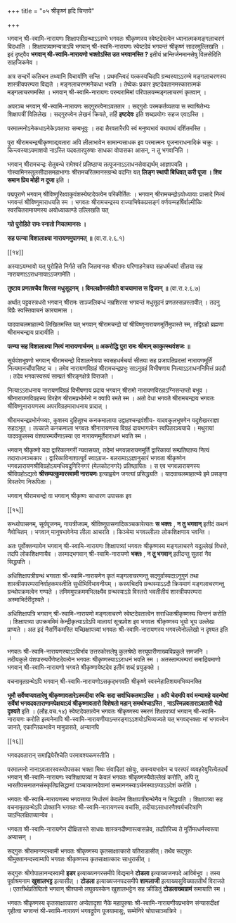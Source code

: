 +++
title = "०५ श्रीकृष्णं हृदि चिन्तये"

+++

भगवान् श्री-स्वामि-नारायणः शिक्षापत्रीग्रन्थाऽऽरम्भे भगवतः श्रीकृष्णस्य स्वेष्टदेवत्वेन ध्यानात्मकमङ्गलाचरणं विदधाति । शिक्षापत्र्यामन्यत्राऽपि भगवान् श्री-स्वामि-नारायणः स्वेष्टदेवं भगवन्तं श्रीकृष्णं सादरमुल्लिखति । इदं दृष्ट्वैव **भगवान् श्री-स्वामि-नारायणो भक्तोऽस्ति उत भगवानस्ति ?** इतीयं भ्रान्तिर्जनमानसेषु विलसेदिति साहजिकमेव ।

अत्र सन्दर्भे कतिचन तथ्यानि विचार्याणि सन्ति । प्रथमन्त्विदं यत्कस्यचिदपि ग्रन्थस्याऽऽरम्भे मङ्गलाचरणस्य शास्त्रीयपरम्परा विद्यते । मङ्गलाचरणमनेकधा भवति । तेष्वेकः प्रकार इष्टदेवतानमस्कारात्मकं मङ्गलाचरणमस्ति । भगवान् श्री-स्वामि-नारायणः परम्परामिमां परिपालयन्मङ्गलाचरणं कृतवान् ।

अपरञ्च भगवान् श्री-स्वामि-नारायणः सद्गुरुत्वेनाऽवततार । सद्गुरोः परमकर्तव्यतया स स्वाश्रितेभ्यः शिक्षापत्रीं विलिलेख । सद्गुरुत्वेन लेखनं क्रियते, तर्हि **इष्टदेवः** इति शब्दप्रयोगः सहज एवाऽस्ति ।

परमात्मनोऽनेकधाऽनेकेऽवताराः सम्बभूवुः । तदा तैरवतारैरपि स्वं मनुष्यभावं यथायथं दर्शितमस्ति ।

पुरा श्रीरामचन्द्रश्रीकृष्णाद्यवतारा अपि लीलाभावेन सामान्यसाधक इव परमात्मनः पूजनाराधनादिकं चक्रुः । किन्त्वस्याऽयमाशयो नाऽस्ति यदवतारपुरुषाः साधका वोपासका आसन्, न तु भगवानिति ।

भगवान् श्रीरामचन्द्रः सेतुबन्धे रामेश्वरं प्रतिष्ठाप्य तत्पूजनाऽऽराधनसेवाद्यर्थम् आज्ञापयति । गोस्वामिनस्तुलसीदासमहाभागाः श्रीरामचरितमानसग्रन्थे वदन्ति यत् **लिङ्ग स्थापी बिधिवत् करी पूजा । शिव समान प्रिय मोही न दूजा** इति ।

पद्मपुराणे भगवान् श्रीविष्णुरिक्ष्वाकुवंशस्येष्टदेवत्वेन परिकीर्तितः । भगवान् श्रीरामचन्द्रोऽयोध्यायाः प्रासादे नित्यं भगवन्तं श्रीविष्णुमाराधयति स्म । भगवतः श्रीरामचन्द्रस्य राज्याभिषेकप्रसङ्गं वर्णयन्महर्षिर्वाल्मीकिः स्वरचितरामायणस्य अयोध्याकाण्डे उल्लिखति यत्

**गते पुरोहिते रामः स्नातो नियतमानसः ।** 

**सह पत्न्या विशालाक्ष्या नारायणमुपागमत् ॥** (वा.रा.२.६.१)



[[१४]]

अस्याऽयम्भावो यत् पुरोहिते निर्गते सति जितमानसः श्रीरामः परिणाहनेत्रया सहधर्मचर्या सीतया सह नारायणाऽऽराधनायाऽऽजगामेति ।

**तुष्टाव प्रणतश्चैव शिरसा मधुसूदनम् । विमलक्षौमसंवीतो वाचयामास स द्विजान् ॥** (वा.रा.२.६.७)

अर्थात् पट्टवस्त्रधरो भगवान् श्रीरामः साञ्जलिबन्धं नम्रशिरसा भगवन्तं मधुसूदनं प्रणतस्सन्नस्तावीत् । तदनु विप्रैः स्वस्तिवाचनं कारयामास ।

यादवाचलमाहात्म्ये लिखितमस्ति यत् भगवान् श्रीरामचन्द्रो यां श्रीविष्णुनारायणमूर्तिमुपास्ते स्म, तद्विग्रहो ब्रह्मणा श्रीरामचन्द्राय प्रादायीति ।

**पत्न्या सह विशालाक्ष्या नित्यं नारायणार्चनम् ॥  अकरोद्धि पुरा रामः श्रीमान् काकुत्स्थवंशजः ॥** 

सूर्यवंशभूषणो भगवान् श्रीरामचन्द्रो विशालनेत्रया स्वसहधर्मचर्या सीतया सह प्रजापतिप्रदत्तां नारायणमूर्तिं नित्यमानर्चोपासिष्ट च । तमेव नारायणविग्रहं श्रीरामचन्द्रप्रभुः साऽनुग्रहं विभीषणाय नित्याऽऽराधननिमित्तं प्रददौ । तदेव भगवत्स्वरूपं साम्प्रतं श्रीरङ्गक्षेत्रे विराजते ।

नित्याऽऽराधनाय नारायणविग्रहं विभीषणाय प्रदाय भगवान् श्रीरामो नारायणविरहाऽग्निसन्तप्तो बभूव । श्रीनारायणविग्रहस्य विरहेण श्रीरामप्रभोर्मनो न क्वापि रमते स्म । अतो वेधा भगवते श्रीरामचन्द्राय भगवतः श्रीविष्णुनारायणस्य अपरविग्रहमाराधनाय प्रादात् ।

श्रीरामचन्द्रप्रभोर्नप्त्र्याः, कुशस्य दुहितुश्च कनकमालाया उद्वाहश्चन्द्रवंशीय- यादवकुलभूषणेन यदुशेखरराज्ञा सहाऽभूत् । तत्काले कनकमाला भगवतः श्रीनारायणस्य विग्रहं दायभागत्वेन स्वपितरञ्ययाचे । मथुरायां यादवकुलस्य वंशपारम्पर्येणाऽस्या एव नारायणमूर्तेराराधनं भवति स्म ।

भगवान् श्रीकृष्णो यदा द्वारिकानगरीं न्यवासयत्, तदेमां भगवन्नारायणमूर्तिं द्वारिकायां सम्प्रतिष्ठाप्य नित्यं तदाराधनञ्चकार । द्वारिकाविनाशात्पूर्वं स्वाऽग्रज- बलरामाऽऽज्ञानुसारं भगवता श्रीकृष्णेन भगवन्नारायणश्रीविग्रहोऽयमधियदुगिरिनगरं (मेलकोटनगरे) प्रतिष्ठापितः । स एव भगवन्नारायणस्य श्रीविग्रहोऽद्यत्वे **श्रीसम्पत्कुमारस्वामी नारायणः** इत्याह्वयेन जगत्यां प्रसिद्ध्यति । यादवाचलमाहात्म्ये इमे प्रसङ्गा विस्तरेण निरूपिताः ।

भगवान् श्रीरामचन्द्रो वा भगवान् श्रीकृष्णः साधारण उपासक इव

[[१५]]

सन्ध्योपासनम्, सूर्यपूजनम्, गायत्रीजपम्, श्रीविष्णूपासनादिकञ्चकारेत्यतः **स भक्तः** ,  **न  तु भगवान्** इतीदं कथनं नैवोचितम् । भगवान् मानुषभावेनेमा लीला आचरति । किञ्चेमा भगवल्लीलाः लोकशिक्षणाय भवन्ति ।

अतः पूर्वोक्तन्यायेन भगवान् श्री-स्वामि-नारायणः शिक्षापत्र्यां भगवतः श्रीकृष्णस्य मङ्गलाचरणे यदुल्लेखं विधत्ते, तदपि लोकशिक्षणायैव । तस्माद्भगवान् श्री-स्वामि-नारायणो **भक्तः** ,  **न  तु भगवान्** इतीदन्तु सुतरां नैव सिद्ध्यति ।

अधिशिक्षापत्रीग्रन्थं भगवता श्री-स्वामि-नारायणेन कृतं मङ्गलाचरणन्तु सद्गुर्वास्पदाऽनुगुणं तथा शास्त्रीयपरम्परानिर्वाहकमस्तीति सुधीभिर्विभावनीयम् । कस्यचिदपि ग्रन्थस्याऽऽदौ क्रियमाणं मङ्गलाचरणन्तु ग्रन्थोपक्रमत्वेन गण्यते । तमिममुपक्रममभिलक्ष्यैव ग्रन्थस्याऽग्रे विस्तरो भवतीतीयं शास्त्रीयपरम्परा अस्माभिर्दरीदृश्यते ।

अधिशिक्षापत्रि भगवान् श्री-स्वामि-नारायणो मङ्गलाचरणे स्वेष्टदेवतात्वेन सराधिकश्रीकृष्णस्य चिन्तनं करोति । शिक्षापत्र्या उपक्रममिमं केन्द्रीकृत्याऽग्रेऽपि मालायां सूत्रप्रवेश इव भगवतः श्रीकृष्णस्य भूयो भूय उल्लेखः प्राप्यते । अत इदं नैसर्गिकमस्ति यच्छिक्षापत्र्यां भगवतः श्री-स्वामि-नारायणस्य भगवत्त्वेनोल्लेखो न दृश्यत इति ।

भगवतः श्री-स्वामि-नारायणस्याऽऽविर्भाव उत्तरकोसलेषु कुलश्रेष्ठे सरयूपारीणाख्यविप्रकुले समजनि । तदीयकुले वंशपारम्पर्येणेष्टदेवत्वेन भगवतः श्रीकृष्णस्याऽऽराधनं भवति स्म । अतस्ताम्परम्परां समाद्रियमाणो भगवान् श्री-स्वामि-नारायणो भगवते श्रीकृष्णायेष्टदेव इतीमं शब्दं प्रयुङ्क्ते ।

वचनामृतग्रन्थेऽपि भगवान् श्री-स्वामि-नारायणोऽसकृद्भगवति श्रीकृष्णे स्वस्नेहातिशयमभिव्यनक्ति

**भूमौ सर्वेष्वप्यवतारेषु श्रीकृष्णावतारेऽस्मदीया रुचिः सदा सर्वाधिकतमाऽस्ति । अपि चेदमपि वयं मन्यामहे यदन्येषां सर्वेषां भगवदवताराणामपेक्षयाऽयं श्रीकृष्णावतारो विशेषतो महान् समर्थश्चाऽस्ति** ,  **नाऽस्मिन्नवताराऽवतारी भेदो दृश्यते** इति । (लौह.वच.१४) स्वेष्टदेवतात्वेन भगवतः श्रीकृष्णस्य स्मरणं शिक्षापत्र्यां भगवान् श्री-स्वामि-नारायणः करोति इत्यनेनापि श्री-स्वामि-नारायणीयाऽन्तरङ्गाऽऽशयोऽभिव्यज्यते यत् भगवद्भक्ताः मां भगवत्त्वेन जानते, एकान्तिकभावेन मामुपासते, अन्यानपि



[[१६]]

भगवदवतारान् समाद्रियेरँश्चेति परमावश्यकमस्तीति ।

परमात्मनो नानाऽवतारस्वरूपोपसका भक्ता मिथः संवादितां रक्षेयुः, समन्वयभावेन च परस्परं व्यवहरेयुरित्येतदर्थं भगवान् श्री-स्वामि-नारायणः स्वशिक्षापत्र्यां न केवलं भगवतः श्रीकृष्णस्यैवोल्लेखं करोति, अपि तु भारतीयसनातनसंस्कृतिप्रसिद्धानां पञ्चायतनदेवानां सम्माननस्याऽर्चनस्याऽप्याऽऽदेशं करोति ।

भगवतः श्री-स्वामि-नारायणस्य भगवत्ताया निर्धारणं केवलेन शिक्षापत्रीग्रन्थेनैव न सिद्ध्यति । शिक्षापत्र्या सह वचनामृतग्रन्थेऽपि प्रोक्तानि भगवतः श्री-स्वामि-नारायणस्य वचांसि, तदीयाऽसाधारणैश्वर्यचरित्राणि चाऽभिलक्षितव्यान्येव ।

भगवता श्री-स्वामि-नारायणेन दीक्षितास्ते साधवः शास्त्रनदीष्णास्त्वासन्नेव, तदतिरिच्य ते मूर्तिमत्धर्मस्वरूपा अप्यासन् ।

सद्गुरुः श्रीरामानन्दस्वामी भगवतः श्रीकृष्णस्य कृतसाक्षात्कारो यतिराडासीत्। तथैव सद्गुरुः श्रीमुक्तानन्दस्वाम्यपि भगवतः श्रीकृष्णस्य कृतसाक्षात्कारः साधुरासीत् ।

सद्गुरुः श्रीगोपालानन्दस्वामी **इडर** इत्याख्यनगरसमीपे विद्यमाने **टोडला** इत्याख्यजनपदे आविर्बभूव । तस्य पूर्वाश्रमनाम **खुशालभट्ट** इत्यासीत् । **टोडला** इत्याख्यजनपदसमीपे **शामलाजी** इत्याख्यसुविख्याततीर्थं विराजते । एतत्तीर्थप्रतिष्ठितो भगवान् श्रीश्यामो लघुवयस्केन खुशालभट्टेन सह क्रीडितुं **टोडलाख्यग्रामं** समायाति स्म ।

भगवतः श्रीकृष्णस्य कृतसाक्षात्कारा अप्येतादृशा नैके महापुरुषाः श्री-स्वामि-नारायणीयप्रभावेण संन्यासदीक्षां गृहीत्वा भगवन्तं श्री-स्वामि-नारायणं भगवद्रूपेण पूजयामासुः, सम्मेनिरे चोपासाञ्चक्रिरे ।
